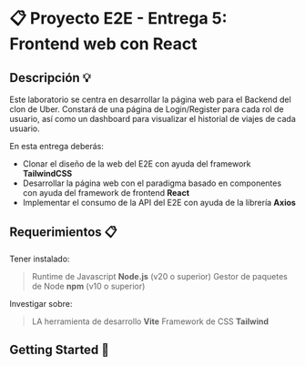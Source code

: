 # 📋 Proyecto E2E - Entrega 5: Frontend web con React

## Descripción 💡

Este laboratorio se centra en desarrollar la página web para el Backend del clon de Uber. Constará de una página de Login/Register para cada rol de usuario, así como un dashboard para visualizar el historial de viajes de cada usuario.

En esta entrega deberás:

- Clonar el diseño de la web del E2E con ayuda del framework **TailwindCSS**
- Desarrollar la página web con el paradigma basado en componentes con ayuda del framework de frontend **React**
- Implementar el consumo de la API del E2E con ayuda de la librería **Axios**

## Requerimientos 📋

Tener instalado:
> Runtime de Javascript **Node.js** (v20 o superior)
> Gestor de paquetes de Node **npm** (v10 o superior)

Investigar sobre:
> LA herramienta de desarrollo **Vite**
> Framework de CSS **Tailwind**

## Getting Started 🚀


